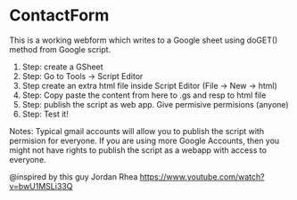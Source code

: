# ContactForm
This is a working webform which writes to a Google sheet using doGET() method from Google script.

1. Step:
create a GSheet
2. Step:
Go to Tools -> Script Editor
3. Step
create an extra html file inside Script Editor (File -> New -> html)
4. Step:
Copy paste the content from here to .gs and resp to html file
5. Step:
publish the script as web app.
Give permisive permisions (anyone)
6. Step: Test it!

Notes:
Typical gmail accounts will allow you to publish the script with permision for everyone.
If you are using more Google Accounts, then you might not have rights to publish the script as a webapp with access to everyone. 

@inspired by this guy Jordan Rhea 
https://www.youtube.com/watch?v=bwU1MSLi33Q
